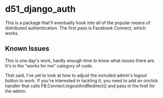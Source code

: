 d51_django_auth
===============
This is a package that'll eventually hook into all of the popular means of
distributed authentication.  The first pass is Facebook Connect, which works.

Known Issues
------------
This is one day's work, hardly enough time to know what issues there are.
It's in the "works for me" category of code.

That said, I've yet to look at how to adjust the included admin's logout
button to work.  If you're interested in tackling it, you need to add an
onclick handler that calls FB.Connect.logoutAndRedirect() and pass in the
href for the admin.

